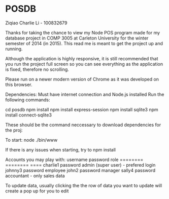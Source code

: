 POSDB
=====

Ziqiao Charlie Li - 100832679

Thanks for taking the chance to view my Node POS program made for my database 
project in COMP 3005 at Carleton University for the winter semester of 2014 
(in 2015). This read me is meant to get the project up and running. 

Although the application is highly responsive, it is still recommended that you 
run the project full screen so you can see everything as the application is fixed,
therefore no scrolling.

Please run on a newer modern version of Chrome as it was developed on this 
browser.

Dependencies:
Must have internet connection and Node.js installed
Run the following commands:

cd posdb
npm install
npm install express-session
npm install sqlite3
npm install connect-sqlite3

These should be the command neccessary to download dependencies for the proj:

To start:
node ./bin/www

If there is any issues when starting, try to npm install <missing dependency>

Accounts you may play with:
username    password    role
========    ========    ====
charlie1    password    admin (super user) - prefered login
johnny3     password    employee
john2       password    manager
sally4      password    accountant - only sales data

To update data, usually clicking the the row of data you want to update will 
create a pop up for you to edit